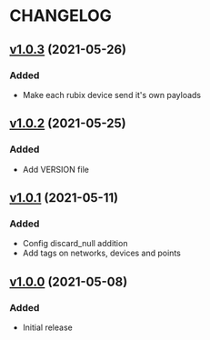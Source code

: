 # CHANGELOG
## [v1.0.3](https://github.com/NubeIO/rubix-service/tree/v1.0.3) (2021-05-26)
### Added
- Make each rubix device send it's own payloads

## [v1.0.2](https://github.com/NubeIO/rubix-service/tree/v1.0.2) (2021-05-25)
### Added
- Add VERSION file

## [v1.0.1](https://github.com/NubeIO/rubix-service/tree/v1.0.1) (2021-05-11)
### Added
- Config discard_null addition
- Add tags on networks, devices and points

## [v1.0.0](https://github.com/NubeIO/rubix-service/tree/v1.0.0) (2021-05-08)
### Added
- Initial release
